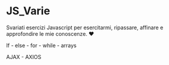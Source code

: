 # JS_Varie
Svariati esercizi Javascript per esercitarmi, ripassare, affinare e approfondire le mie conoscenze. ❤️

If - else - for - while - arrays

AJAX - AXIOS
